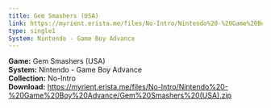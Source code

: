 ```yaml
---
title: Gem Smashers (USA)
link: https://myrient.erista.me/files/No-Intro/Nintendo%20-%20Game%20Boy%20Advance/Gem%20Smashers%20(USA).zip
type: single1
System: Nintendo - Game Boy Advance
---
```

<b>Game:</b> Gem Smashers (USA)<br>
<b>System:</b> Nintendo - Game Boy Advance<br>
<b>Collection:</b> No-Intro<br>
<b>Download:</b> https://myrient.erista.me/files/No-Intro/Nintendo%20-%20Game%20Boy%20Advance/Gem%20Smashers%20(USA).zip